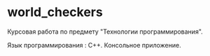 # world_checkers
Курсовая работа по предмету "Технологии программирования".


Язык программирования : C++. Консольное приложение.
